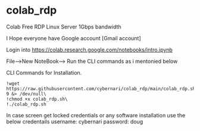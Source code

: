 # colab_rdp
Colab Free RDP Linux Server 1Gbps bandwidth 

I Hope everyone have Google account [Gmail account]

Login into https://colab.research.google.com/notebooks/intro.ipynb

File-->New NoteBook--> Run the CLI commands as i mentonied below 

CLI Commands for Installation.
```
!wget https://raw.githubusercontent.com/cybernari/colab_rdp/main/colab_rdp.sh 9 &> /dev/null\
!chmod +x colab_rdp.sh\
!./colab_rdp.sh
```
In case screen get locked credentials or any software installation use the below credentails 
username: cybernari
password: doug
